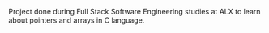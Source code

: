 Project done during Full Stack Software Engineering studies at ALX to learn about pointers and arrays in C language.
